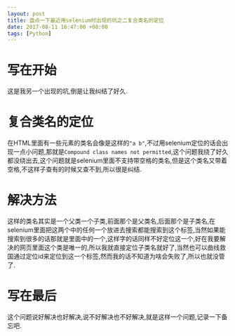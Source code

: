 ```yaml
---
layout: post
title: 盘点一下最近用selenium时出现的坑之二复合类名的定位
date: 2017-08-11 16:47:00 +08:00
tags: [Python]
---
```


# 写在开始
这是我另一个出现的坑,倒是让我纠结了好久.

# 复合类名的定位
在HTML里面有一些元素的类名会像是这样的`"a b"`,不过用selenium定位的话会出现一点小问题,那就是`Compound class names not permitted`,这个问题我绕了好久都没绕出去,这个问题就是selenium里面不支持带空格的类名,但是这个类名又带着空格,不这样子查有的时候又查不到,所以很是纠结.

# 解决方法
这样的类名其实是一个父类一个子类,前面那个是父类名,后面那个是子类名,在selenium里面把这两个中的任何一个放进去搜索都能搜索到这个标签,当然如果能搜索到很多的话那就是里面中的一个,这样字的话同样不好定位这一个,好在我要解决的网页里面这个类是唯一的,所以我就直接定位子类名就好了,当然也可以曲线救国通过定位id来定位到这一个标签,然而我的话不知道为啥会失败了,所以也就没管了.

# 写在最后
这个问题说好解决也好解决,说不好解决也不好解决,就是这样一个问题,记录一下备忘吧.
